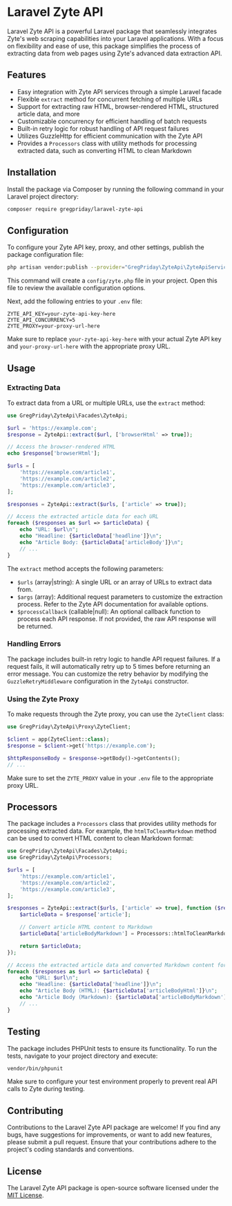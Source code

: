 # Laravel Zyte API

Laravel Zyte API is a powerful Laravel package that seamlessly integrates Zyte's web scraping capabilities into your Laravel applications. With a focus on flexibility and ease of use, this package simplifies the process of extracting data from web pages using Zyte's advanced data extraction API.

## Features

- Easy integration with Zyte API services through a simple Laravel facade
- Flexible `extract` method for concurrent fetching of multiple URLs
- Support for extracting raw HTML, browser-rendered HTML, structured article data, and more
- Customizable concurrency for efficient handling of batch requests
- Built-in retry logic for robust handling of API request failures
- Utilizes GuzzleHttp for efficient communication with the Zyte API
- Provides a `Processors` class with utility methods for processing extracted data, such as converting HTML to clean Markdown

## Installation

Install the package via Composer by running the following command in your Laravel project directory:

```bash
composer require gregpriday/laravel-zyte-api
```

## Configuration

To configure your Zyte API key, proxy, and other settings, publish the package configuration file:

```bash
php artisan vendor:publish --provider="GregPriday\ZyteApi\ZyteApiServiceProvider"
```

This command will create a `config/zyte.php` file in your project. Open this file to review the available configuration options.

Next, add the following entries to your `.env` file:

```
ZYTE_API_KEY=your-zyte-api-key-here
ZYTE_API_CONCURRENCY=5
ZYTE_PROXY=your-proxy-url-here
```

Make sure to replace `your-zyte-api-key-here` with your actual Zyte API key and `your-proxy-url-here` with the appropriate proxy URL.

## Usage

### Extracting Data

To extract data from a URL or multiple URLs, use the `extract` method:

```php
use GregPriday\ZyteApi\Facades\ZyteApi;

$url = 'https://example.com';
$response = ZyteApi::extract($url, ['browserHtml' => true]);

// Access the browser-rendered HTML
echo $response['browserHtml'];

$urls = [
    'https://example.com/article1',
    'https://example.com/article2',
    'https://example.com/article3',
];

$responses = ZyteApi::extract($urls, ['article' => true]);

// Access the extracted article data for each URL
foreach ($responses as $url => $articleData) {
    echo "URL: $url\n";
    echo "Headline: {$articleData['headline']}\n";
    echo "Article Body: {$articleData['articleBody']}\n";
    // ...
}
```

The `extract` method accepts the following parameters:

- `$urls` (array|string): A single URL or an array of URLs to extract data from.
- `$args` (array): Additional request parameters to customize the extraction process. Refer to the Zyte API documentation for available options.
- `$processCallback` (callable|null): An optional callback function to process each API response. If not provided, the raw API response will be returned.

### Handling Errors

The package includes built-in retry logic to handle API request failures. If a request fails, it will automatically retry up to 5 times before returning an error message. You can customize the retry behavior by modifying the `GuzzleRetryMiddleware` configuration in the `ZyteApi` constructor.

### Using the Zyte Proxy

To make requests through the Zyte proxy, you can use the `ZyteClient` class:

```php
use GregPriday\ZyteApi\Proxy\ZyteClient;

$client = app(ZyteClient::class);
$response = $client->get('https://example.com');

$httpResponseBody = $response->getBody()->getContents();
// ...
```

Make sure to set the `ZYTE_PROXY` value in your `.env` file to the appropriate proxy URL.

## Processors

The package includes a `Processors` class that provides utility methods for processing extracted data. For example, the `htmlToCleanMarkdown` method can be used to convert HTML content to clean Markdown format:

```php
use GregPriday\ZyteApi\Facades\ZyteApi;
use GregPriday\ZyteApi\Processors;

$urls = [
    'https://example.com/article1',
    'https://example.com/article2',
    'https://example.com/article3',
];

$responses = ZyteApi::extract($urls, ['article' => true], function ($response) {
    $articleData = $response['article'];

    // Convert article HTML content to Markdown
    $articleData['articleBodyMarkdown'] = Processors::htmlToCleanMarkdown($articleData['articleBodyHtml']);

    return $articleData;
});

// Access the extracted article data and converted Markdown content for each URL
foreach ($responses as $url => $articleData) {
    echo "URL: $url\n";
    echo "Headline: {$articleData['headline']}\n";
    echo "Article Body (HTML): {$articleData['articleBodyHtml']}\n";
    echo "Article Body (Markdown): {$articleData['articleBodyMarkdown']}\n";
    // ...
}
```

## Testing

The package includes PHPUnit tests to ensure its functionality. To run the tests, navigate to your project directory and execute:

```bash
vendor/bin/phpunit
```

Make sure to configure your test environment properly to prevent real API calls to Zyte during testing.

## Contributing

Contributions to the Laravel Zyte API package are welcome! If you find any bugs, have suggestions for improvements, or want to add new features, please submit a pull request. Ensure that your contributions adhere to the project's coding standards and conventions.

## License

The Laravel Zyte API package is open-source software licensed under the [MIT License](http://opensource.org/licenses/MIT).
